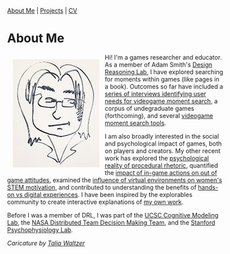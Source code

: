 [About Me](index.html) | [Projects](projects.html) | [CV](CV.html) 

# About Me

<img align = "left" src="basketch_small.png" style="float: left; padding: 13px 13px 13px 13px;" width="40%">

Hi! I'm a games researcher and educator. As a member of Adam Smith's [Design Reasoning Lab](https://designreasoning.soe.ucsc.edu/), I have explored searching for moments within games (like pages in a book). Outcomes so far have included a [series of interviews identifying user needs for videogame moment search](https://barrettrees.com/papers/Anderson%20Smith%202019%20Understanding%20User%20Needs%20in%20Videogame%20Moment%20Retrieval.pdf), a corpus of undegraduate games (forthcoming), and several [videogame moment search tools](https://barrettrees.com/GameplayVideoExplorer/).  

I am also broadly interested in the social and psychological impact of games, both on players and creators. My other recent work has explored the [psychological reality of procedural rhetoric](https://barrettrees.com/papers/Anderson%20Karzmark%20Wardrip-Fruin%202019%20The%20Psychological%20Reality%20of%20Procedural%20Rhetoric.pdf), quantified the [impact of in-game actions on out of game attitudes](https://barrettrees.com/papers/Anderson%20Karzmark%20Wardrip-Fruin%202020%20We%20Dont%20Play%20As%20We%20Think%20But%20We%20Think%20As%20We%20Play.pdf), examined the [influence of virtual environments on women's STEM motivation](https://barrettrees.com/papers/Starr%20Anderson%20Green%202019%20Virtual%20Reality%20Experience%20Influences%20Stereotype%20Threat%20and%20STEM%20Motivation%20Among%20Undergraduate%20Women.pdf), and contributed to understanding the benefits of [hands-on vs digital experiences](https://cpb-us-e1.wpmucdn.com/sites.ucsc.edu/dist/9/365/files/2016/05/GoodmanSeymourAnderson2016.pdf). I have been inspired by the explorables community to create interactive explanations of [my own work](http://barrettrees.com/search_by_analogy_interactive/IntroductionToSearchByAnalogy.html). 

Before I was a member of DRL, I was part of the [UCSC Cognitive Modeling Lab](https://cogmodlab.ucsc.edu/), the [NASA Distributed Team Decision Making Team](https://www.nasa.gov/centers/ames/research/technology-onepagers/distributed-team-decision.html), and the [Stanford Psychophysiology Lab](https://spl.stanford.edu/).

*Caricature by [Talia Waltzer](https://sites.google.com/site/taliawaltzer/)*




